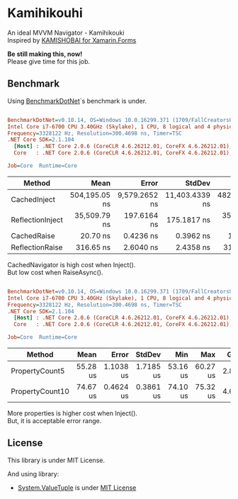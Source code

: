 # Kamihikouhi
An ideal MVVM Navigator - Kamihikouki  
Inspired by [KAMISHOBAI for Xamarin.Forms](https://github.com/nuitsjp/KAMISHIBAI)

**Be still making this, now!**  
Please give time for this job.

## Benchmark

Using [BenchmarkDotNet](https://github.com/dotnet/BenchmarkDotNet)`s benchmark is under.

``` ini

BenchmarkDotNet=v0.10.14, OS=Windows 10.0.16299.371 (1709/FallCreatorsUpdate/Redstone3)
Intel Core i7-6700 CPU 3.40GHz (Skylake), 1 CPU, 8 logical and 4 physical cores
Frequency=3328122 Hz, Resolution=300.4698 ns, Timer=TSC
.NET Core SDK=2.1.104
  [Host] : .NET Core 2.0.6 (CoreCLR 4.6.26212.01, CoreFX 4.6.26212.01), 64bit RyuJIT
  Core   : .NET Core 2.0.6 (CoreCLR 4.6.26212.01, CoreFX 4.6.26212.01), 64bit RyuJIT

Job=Core  Runtime=Core  

```
|           Method |          Mean |         Error |         StdDev |           Min |           Max |  Gen 0 |  Gen 1 | Allocated |
|----------------- |--------------:|--------------:|---------------:|--------------:|--------------:|-------:|-------:|----------:|
|     CachedInject | 504,195.05 ns | 9,579.2652 ns | 11,403.4339 ns | 482,220.59 ns | 532,506.14 ns | 3.4180 | 1.4648 |   14887 B |
| ReflectionInject |  35,509.79 ns |   197.6164 ns |    175.1817 ns |  35,242.78 ns |  35,835.17 ns | 1.4038 |      - |    5898 B |
|      CachedRaise |      20.70 ns |     0.4236 ns |      0.3962 ns |      19.99 ns |      21.19 ns |      - |      - |       0 B |
|  ReflectionRaise |     316.65 ns |     2.6040 ns |      2.4358 ns |     314.06 ns |     321.28 ns | 0.0434 |      - |     184 B |


CachedNavigator is high cost when Inject().  
But low cost when RaiseAsync().

``` ini

BenchmarkDotNet=v0.10.14, OS=Windows 10.0.16299.371 (1709/FallCreatorsUpdate/Redstone3)
Intel Core i7-6700 CPU 3.40GHz (Skylake), 1 CPU, 8 logical and 4 physical cores
Frequency=3328122 Hz, Resolution=300.4698 ns, Timer=TSC
.NET Core SDK=2.1.104
  [Host] : .NET Core 2.0.6 (CoreCLR 4.6.26212.01, CoreFX 4.6.26212.01), 64bit RyuJIT
  Core   : .NET Core 2.0.6 (CoreCLR 4.6.26212.01, CoreFX 4.6.26212.01), 64bit RyuJIT

Job=Core  Runtime=Core  

```
|          Method |     Mean |     Error |    StdDev |      Min |      Max |  Gen 0 | Allocated |
|---------------- |---------:|----------:|----------:|---------:|---------:|-------:|----------:|
|  PropertyCount5 | 55.28 us | 1.1038 us | 1.7185 us | 53.16 us | 60.27 us | 2.8076 |  11.73 KB |
| PropertyCount10 | 74.67 us | 0.4624 us | 0.3861 us | 74.10 us | 75.32 us | 4.6387 |  19.37 KB |


More properties is higher cost when Inject().  
But, it is acceptable error range.

## License

This library is under MIT License.

And using library:

- [System.ValueTuple](https://www.nuget.org/packages/System.ValueTuple/) is under [MIT License](https://github.com/dotnet/corefx/blob/master/LICENSE.TXT)